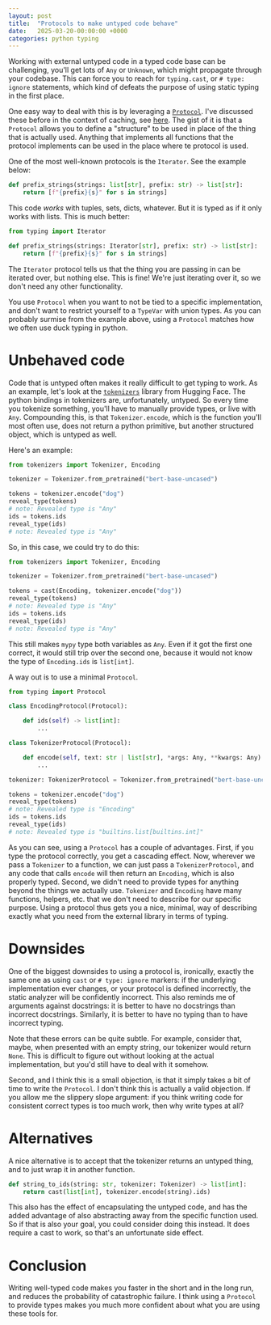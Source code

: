 ```yaml
---
layout: post
title:  "Protocols to make untyped code behave"
date:   2025-03-20-00:00:00 +0000
categories: python typing
---
```


Working with external untyped code in a typed code base can be challenging, you'll get lots of `Any` or `Unknown`, which might propagate through your codebase. This can force you to reach for `typing.cast`, or `# type: ignore` statements, which kind of defeats the purpose of using static typing in the first place.

One easy way to deal with this is by leveraging a [`Protocol`](https://mypy.readthedocs.io/en/stable/protocols.html). I've discussed these before in the context of caching, see [here](https://stephantul.github.io/python/typing/2024/05/31/cache/). The gist of it is that a `Protocol` allows you to define a "structure" to be used in place of the thing that is actually used. Anything that implements all functions that the protocol implements can be used in the place where te protocol is used.

One of the most well-known protocols is the `Iterator`. See the example below:

```python
def prefix_strings(strings: list[str], prefix: str) -> list[str]:
    return [f"{prefix}{s}" for s in strings]
```

This code _works_ with tuples, sets, dicts, whatever. But it is typed as if it only works with lists. This is much better:

```python
from typing import Iterator

def prefix_strings(strings: Iterator[str], prefix: str) -> list[str]:
    return [f"{prefix}{s}" for s in strings]
```

The `Iterator` protocol tells us that the thing you are passing in can be iterated over, but nothing else. This is fine! We're just iterating over it, so we don't need any other functionality.

You use `Protocol` when you want to not be tied to a specific implementation, and don't want to restrict yourself to a `TypeVar` with union types. As you can probably surmise from the example above, using a `Protocol` matches how we often use duck typing in python.

# Unbehaved code

Code that is untyped often makes it really difficult to get typing to work. As an example, let's look at the [`tokenizers`](https://github.com/huggingface/tokenizers) library from Hugging Face. The python bindings in tokenizers are, unfortunately, untyped. So every time you tokenize something, you'll have to manually provide types, or live with `Any`. Compounding this, is that `Tokenizer.encode`, which is the function you'll most often use, does not return a python primitive, but another structured object, which is untyped as well.

Here's an example:

```python
from tokenizers import Tokenizer, Encoding

tokenizer = Tokenizer.from_pretrained("bert-base-uncased")

tokens = tokenizer.encode("dog")
reveal_type(tokens)
# note: Revealed type is "Any"
ids = tokens.ids
reveal_type(ids)
# note: Revealed type is "Any"
```

So, in this case, we could try to do this:

```python
from tokenizers import Tokenizer, Encoding

tokenizer = Tokenizer.from_pretrained("bert-base-uncased")

tokens = cast(Encoding, tokenizer.encode("dog"))
reveal_type(tokens)
# note: Revealed type is "Any"
ids = tokens.ids
reveal_type(ids)
# note: Revealed type is "Any"
```

This still makes `mypy` type both variables as `Any`. Even if it got the first one correct, it would still trip over the second one, because it would not know the type of `Encoding.ids` is `list[int]`.

A way out is to use a minimal `Protocol`.

```python
from typing import Protocol

class EncodingProtocol(Protocol):

    def ids(self) -> list[int]:
        ...

class TokenizerProtocol(Protocol):

    def encode(self, text: str | list[str], *args: Any, **kwargs: Any) -> EncodingProtocol:
        ...

tokenizer: TokenizerProtocol = Tokenizer.from_pretrained("bert-base-uncased")

tokens = tokenizer.encode("dog")
reveal_type(tokens)
# note: Revealed type is "Encoding"
ids = tokens.ids
reveal_type(ids)
# note: Revealed type is "builtins.list[builtins.int]"
```

As you can see, using a `Protocol` has a couple of advantages. First, if you type the protocol correctly, you get a cascading effect. Now, wherever we pass a `Tokenizer` to a function, we can just pass a `TokenizerProtocol`, and any code that calls `encode` will then return an `Encoding`, which is also properly typed. Second, we didn't need to provide types for anything beyond the things we actually use. `Tokenizer` and `Encoding` have many functions, helpers, etc. that we don't need to describe for our specific purpose. Using a protocol thus gets you a nice, minimal, way of describing exactly what you need from the external library in terms of typing.

# Downsides

One of the biggest downsides to using a protocol is, ironically, exactly the same one as using `cast` or `# type: ignore` markers: if the underlying implementation ever changes, or your protocol is defined incorrectly, the static analyzer will be confidently incorrect. This also reminds me of arguments against docstrings: it is better to have no docstrings than incorrect docstrings. Similarly, it is better to have no typing than to have incorrect typing.

Note that these errors can be quite subtle. For example, consider that, maybe, when presented with an empty string, our tokenizer would return `None`. This is difficult to figure out without looking at the actual implementation, but you'd still have to deal with it somehow.

Second, and I think this is a small objection, is that it simply takes a bit of time to write the `Protocol`. I don't think this is actually a valid objection. If you allow me the slippery slope argument: if you think writing code for consistent correct types is too much work, then why write types at all?

# Alternatives

A nice alternative is to accept that the tokenizer returns an untyped thing, and to just wrap it in another function.

```python
def string_to_ids(string: str, tokenizer: Tokenizer) -> list[int]:
    return cast(list[int], tokenizer.encode(string).ids)
```

This also has the effect of encapsulating the untyped code, and has the added advantage of also abstracting away from the specific function used. So if that is also your goal, you could consider doing this instead. It does require a cast to work, so that's an unfortunate side effect.

# Conclusion

Writing well-typed code makes you faster in the short and in the long run, and reduces the probability of catastrophic failure. I think using a `Protocol` to provide types makes you much more confident about what you are using these tools for.